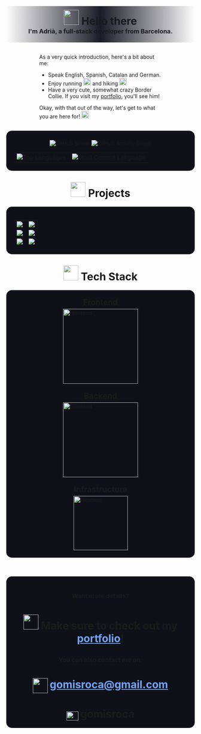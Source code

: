 <div style="display: flex; flex-direction: column; justify-content: center; align-items: center; padding-top: 10px; padding-bottom: 20px;
background: linear-gradient(90deg, rgba(255,255,255,0) 0%, #1A1B27 50%, rgba(255,255,255,0) 100%)">
   <h1 style="border-bottom: none; text-align: center; padding: 0px; margin: 0px;"><img src="https://em-content.zobj.net/source/microsoft-teams/337/waving-hand_1f44b.png" width="40px"> Hello there</h1>
   <h3 style="border-bottom: none; text-align: center; padding: 0px; margin: 0px;">I'm Adrià, a full-stack developer from Barcelona.</h3>
</div>

<!-- About me -->
<div style="width: 65%; margin: auto; margin-top: 30px;">
As a very quick introduction, here's a bit about me:

- Speak English, Spanish, Catalan and German.
- Enjoy running <img src="https://em-content.zobj.net/source/microsoft-teams/363/person-running_medium-light-skin-tone_1f3c3-1f3fc_1f3fc.png" width="20px" style="align-self: end;"> and hiking <img src="https://em-content.zobj.net/source/microsoft-teams/363/person-walking_medium-light-skin-tone_1f6b6-1f3fc_1f3fc.png" width="20px" style="align-self: end;">
- Have a very cute, somewhat crazy Border Collie. If you visit my [portfolio](https://gomisroca.github.io/portfolio/), you'll see him!

Okay, with that out of the way, let's get to what you are here for! <img src="https://em-content.zobj.net/source/microsoft-teams/363/backhand-index-pointing-down_1f447.png" width="20px" style="align-self: end;">

</div>

<!-- Stats -->
<div 
align="center" 
style="background-color:rgb(16, 17, 24); border-radius: 15px; padding: 20px; padding-bottom: 5px; margin-top: 30px;">
   <img src="https://streak-stats.demolab.com/?user=gomisroca&theme=tokyonight&hide_border=true&radius=15" alt="GitHub Streak" />
   <img style="margin-top: 5px;" src="https://github-readme-activity-graph.vercel.app/graph?username=gomisroca&theme=tokyo-night&hide_border=true&radius=15" alt="GitHub Activity Graph" />
   <table>
      <tr>
         <td>
            <img src="https://github-profile-summary-cards.vercel.app/api/cards/repos-per-language?username=gomisroca&theme=tokyonight&hide_border=true&radius=15" alt="Top Languages">
         </td>
         <td>
            <img src="https://github-profile-summary-cards.vercel.app/api/cards/most-commit-language?username=gomisroca&theme=tokyonight&hide_border=true&radius=15" alt="Most Commit Language">
         </td>
      </tr>
   </table>
</div>

<!-- Repositories -->
<h1 style="border-bottom: none; text-align: center; margin-top: 30px;"><img src="https://em-content.zobj.net/source/microsoft-teams/363/technologist-medium-light-skin-tone_1f9d1-1f3fc-200d-1f4bb.png" width="40px"> Projects</h1>
<div style="background-color:rgb(16, 17, 24); border-radius: 15px; padding: 20px; padding-bottom: 5px;">
   <table>
       <tr>
         <td style="border-bottom: 1px solid transparent;">
            <a href="https://github.com/gomisroca/dungeoneer">
               <img src="https://github-readme-stats.vercel.app/api/pin/?username=gomisroca&repo=dungeoneer&theme=tokyonight&hide_border=true&border_radius=15" />
            </a>
         </td>
         <td style="border-bottom: 1px solid transparent;">
            <a href="https://github.com/gomisroca/catalyst">
               <img src="https://github-readme-stats.vercel.app/api/pin/?username=gomisroca&repo=catalyst&theme=tokyonight&hide_border=true&border_radius=15" />
            </a>
         </td>
      </tr>
      <tr>
         <td style="border-bottom: 1px solid transparent;">
            <a href="https://github.com/gomisroca/esia">
               <img src="https://github-readme-stats.vercel.app/api/pin/?username=gomisroca&repo=esia&theme=tokyonight&hide_border=true&border_radius=15" />
            </a>
         </td>
         <td style="border-bottom: 1px solid transparent;">
            <a href="https://github.com/gomisroca/oura">
               <img src="https://github-readme-stats.vercel.app/api/pin/?username=gomisroca&repo=oura&theme=tokyonight&hide_border=true&border_radius=15" />
            </a>
         </td>
      </tr>
      <tr>
         <td style="border-bottom: 1px solid transparent;">
            <a href="https://github.com/gomisroca/echoes">
               <img src="https://github-readme-stats.vercel.app/api/pin/?username=gomisroca&repo=echoes&theme=tokyonight&hide_border=true&border_radius=15" />
            </a>
         </td>
         <td style="border-bottom: 1px solid transparent;">
            <a href="https://github.com/gomisroca/trekking-trails">
               <img src="https://github-readme-stats.vercel.app/api/pin/?username=gomisroca&repo=trekking-trails&theme=tokyonight&hide_border=true&border_radius=15" />
            </a>
         </td>
      </tr>
   </table>
</div>

<!-- Tech Stack -->
<h1 style="border-bottom: none; text-align: center; margin-top: 30px;"><img src="https://em-content.zobj.net/source/microsoft-teams/363/person-juggling_medium-light-skin-tone_1f939-1f3fc_1f3fc.png" width="40px"> Tech Stack</h1>
<div style="background-color:rgb(16, 17, 24); border-radius: 15px; padding: 20px;">
   <div style="display: flex; flex-direction: column; justify-content: center; gap: 5px;">
      <h2 style="border: none; padding: 0px; margin: 0px; text-align: center;">
         Frontend
      </h2>
      <img src="https://skillicons.dev/icons?i=react,nextjs,astro,vue,angular,nuxt,jest,vitest,bootstrap,tailwind&perline=5" alt="Frontend" width="200px" style="margin: auto;" />
   </div>
   <div style="display: flex; flex-direction: column; justify-content: center; gap: 5px;">
      <h2 style="border-bottom: none; padding-bottom: 0px; margin-bottom: 0px; margin-top: 20px; text-align: center;">
         Backend
      </h2>
      <img src="https://skillicons.dev/icons?i=flask,django,fastapi,express,graphql,redis,mongodb,mysql,sqlite,postgresql&perline=5" alt="Frontend" width="200px" style="margin: auto;" />
   </div>
  <div style="display: flex; flex-direction: column; justify-content: center; gap: 5px;">
      <h2 style="border-bottom: none; padding-bottom: 0px; margin-bottom: 0px; margin-top: 20px; text-align: center;">
         Infrastructure
      </h2>
      <img src="https://skillicons.dev/icons?i=docker,kubernetes,ansible,nginx,githubactions,git,aws,vercel&perline=4" alt="Frontend" width="145px" style="margin: auto;" />
   </div>
</div>

<!-- Contact and Portfolio -->
<div style="background-color:rgb(16, 17, 24); border-radius: 15px; padding: 20px; margin-top: 50px;">
   <div style="text-align: center;">
      <h3 style="margin-bottom: 0px;">Want more details?</h3>
      <h1 style="border-bottom: none;">
         <img src="https://em-content.zobj.net/source/microsoft-teams/363/man-artist-medium-light-skin-tone_1f468-1f3fc-200d-1f3a8.png" width="40px"> Make sure to check out  my 
         <a href="https://gomisroca.github.io/portfolio/" style="color: #70A5FD; transition: color 0.2 ease; hover:color: #BF91F3;">portfolio</a>!
      </h1>
   </div>

   <div style="text-align: center; margin-top: 30px;">
      <h3 style="margin-bottom: 5px;">You can also contact me on:</h3>
      <h1 style="border-bottom: none; margin-bottom: 0px; display: flex; justify-content: center; gap: 5px;">
         <img src="https://em-content.zobj.net/source/microsoft-teams/363/e-mail_1f4e7.png" width="40px">
         <a href="mailto:gomisroca@gmail.com" style="color: #70A5FD; transition: color 0.2 ease; hover:color: #BF91F3;">gomisroca@gmail.com</a>
      </h1>
      <h1 style="border-bottom: none; margin-bottom: 0px; display: flex; justify-content: center; gap: 5px;">
         <img style="align-self: end" src="https://cdn.prod.website-files.com/6257adef93867e50d84d30e2/636e0a6a49cf127bf92de1e2_icon_clyde_blurple_RGB.png" width="32px" height="24px">
         <span>gomisroca</span>
      </h1>
   </div>
</div>
